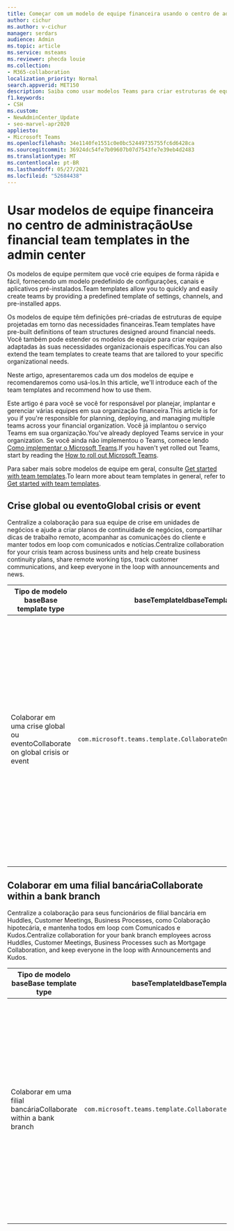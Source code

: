 ```yaml
---
title: Começar com um modelo de equipe financeira usando o centro de administração
author: cichur
ms.author: v-cichur
manager: serdars
audience: Admin
ms.topic: article
ms.service: msteams
ms.reviewer: phecda louie
ms.collection:
- M365-collaboration
localization_priority: Normal
search.appverid: MET150
description: Saiba como usar modelos Teams para criar estruturas de equipe projetadas para necessidades financeiras, fornecendo configurações, canais e aplicativos pré-instalados predefinidos usando o centro de administração.
f1.keywords:
- CSH
ms.custom:
- NewAdminCenter_Update
- seo-marvel-apr2020
appliesto:
- Microsoft Teams
ms.openlocfilehash: 34e1140fe1551c0e0bc52449735755fc6d6428ca
ms.sourcegitcommit: 36924dc54fe7b09607b07d7543fe7e39eb4d2483
ms.translationtype: MT
ms.contentlocale: pt-BR
ms.lasthandoff: 05/27/2021
ms.locfileid: "52684438"
---
```

# <a name="use-financial-team-templates-in-the-admin-center"></a><span data-ttu-id="39330-103">Usar modelos de equipe financeira no centro de administração</span><span class="sxs-lookup"><span data-stu-id="39330-103">Use financial team templates in the admin center</span></span>

<span data-ttu-id="39330-104">Os modelos de equipe permitem que você crie equipes de forma rápida e fácil, fornecendo um modelo predefinido de configurações, canais e aplicativos pré-instalados.</span><span class="sxs-lookup"><span data-stu-id="39330-104">Team templates allow you to quickly and easily create teams by providing a predefined template of settings, channels, and pre-installed apps.</span></span>

<span data-ttu-id="39330-105">Os modelos de equipe têm definições pré-criadas de estruturas de equipe projetadas em torno das necessidades financeiras.</span><span class="sxs-lookup"><span data-stu-id="39330-105">Team templates have pre-built definitions of team structures designed around financial needs.</span></span> <span data-ttu-id="39330-106">Você também pode estender os modelos de equipe para criar equipes adaptadas às suas necessidades organizacionais específicas.</span><span class="sxs-lookup"><span data-stu-id="39330-106">You can also extend the team templates to create teams that are tailored to your specific organizational needs.</span></span>

<span data-ttu-id="39330-107">Neste artigo, apresentaremos cada um dos modelos de equipe e recomendaremos como usá-los.</span><span class="sxs-lookup"><span data-stu-id="39330-107">In this article, we'll introduce each of the team templates and recommend how to use them.</span></span>

<span data-ttu-id="39330-108">Este artigo é para você se você for responsável por planejar, implantar e gerenciar várias equipes em sua organização financeira.</span><span class="sxs-lookup"><span data-stu-id="39330-108">This article is for you if you're responsible for planning, deploying, and managing multiple teams across your financial organization.</span></span> <span data-ttu-id="39330-109">Você já implantou o serviço Teams em sua organização.</span><span class="sxs-lookup"><span data-stu-id="39330-109">You've already deployed Teams service in your organization.</span></span> <span data-ttu-id="39330-110">Se você ainda não implementou o Teams, comece lendo [Como implementar o Microsoft Teams](./deploy-overview.md).</span><span class="sxs-lookup"><span data-stu-id="39330-110">If you haven't yet rolled out Teams, start by reading the [How to roll out Microsoft Teams](./deploy-overview.md).</span></span>

<span data-ttu-id="39330-111">Para saber mais sobre modelos de equipe em geral, consulte [Get started with team templates](get-started-with-teams-templates-in-the-admin-console.md).</span><span class="sxs-lookup"><span data-stu-id="39330-111">To learn more about team templates in general, refer to [Get started with team templates](get-started-with-teams-templates-in-the-admin-console.md).</span></span>

## <a name="global-crisis-or-event"></a><span data-ttu-id="39330-112">Crise global ou evento</span><span class="sxs-lookup"><span data-stu-id="39330-112">Global crisis or event</span></span>

<span data-ttu-id="39330-113">Centralize a colaboração para sua equipe de crise em unidades de negócios e ajude a criar planos de continuidade de negócios, compartilhar dicas de trabalho remoto, acompanhar as comunicações do cliente e manter todos em loop com comunicados e notícias.</span><span class="sxs-lookup"><span data-stu-id="39330-113">Centralize collaboration for your crisis team across business units and help create business continuity plans, share remote working tips, track customer communications, and keep everyone in the loop with announcements and news.</span></span>

| <span data-ttu-id="39330-114">Tipo de modelo base</span><span class="sxs-lookup"><span data-stu-id="39330-114">Base template type</span></span>|<span data-ttu-id="39330-115">baseTemplateId</span><span class="sxs-lookup"><span data-stu-id="39330-115">baseTemplateId</span></span> | <span data-ttu-id="39330-116">Propriedades que vêm com este modelo base</span><span class="sxs-lookup"><span data-stu-id="39330-116">Properties that come with this base template</span></span> |
| ------------------|-- |----------------------------------------------------- |
| <span data-ttu-id="39330-117">Colaborar em uma crise global ou evento</span><span class="sxs-lookup"><span data-stu-id="39330-117">Collaborate on global crisis or event</span></span>|`com.microsoft.teams.template.CollaborateOnAGlobalCrisisOrEvent` |<span data-ttu-id="39330-118">Canais:</span><span class="sxs-lookup"><span data-stu-id="39330-118">Channels:</span></span> <ul><li><span data-ttu-id="39330-119">Geral</span><span class="sxs-lookup"><span data-stu-id="39330-119">General</span></span><li><span data-ttu-id="39330-120">Comunicados</span><span class="sxs-lookup"><span data-stu-id="39330-120">Announcements</span></span></li><li><span data-ttu-id="39330-121">Notícias do mundo</span><span class="sxs-lookup"><span data-stu-id="39330-121">World news</span></span></li><li><span data-ttu-id="39330-122">Continuidade de negócios</span><span class="sxs-lookup"><span data-stu-id="39330-122">Business continuity</span></span></li><li><span data-ttu-id="39330-123">Trabalho remoto</span><span class="sxs-lookup"><span data-stu-id="39330-123">Remote working</span></span></li><li><span data-ttu-id="39330-124">Comunicados internos</span><span class="sxs-lookup"><span data-stu-id="39330-124">Internal comms</span></span></li><li><span data-ttu-id="39330-125">Comunicados externos</span><span class="sxs-lookup"><span data-stu-id="39330-125">External comms</span></span></li><li><span data-ttu-id="39330-126">Solicitação de aprovações</span><span class="sxs-lookup"><span data-stu-id="39330-126">Approvals request</span></span></li><li><span data-ttu-id="39330-127">Reclamações de clientes</span><span class="sxs-lookup"><span data-stu-id="39330-127">Customer complaints</span></span></li><li><span data-ttu-id="39330-128">Kudos</span><span class="sxs-lookup"><span data-stu-id="39330-128">Kudos</span></span></li><li><span data-ttu-id="39330-129">Atualização executiva</span><span class="sxs-lookup"><span data-stu-id="39330-129">Executive update</span></span></li></ul><span data-ttu-id="39330-130">Apps:</span><span class="sxs-lookup"><span data-stu-id="39330-130">Apps:</span></span> <ul><li><span data-ttu-id="39330-131">Elogio</span><span class="sxs-lookup"><span data-stu-id="39330-131">Praise</span></span></li><li><span data-ttu-id="39330-132">Wiki</span><span class="sxs-lookup"><span data-stu-id="39330-132">Wiki</span></span></li><li><span data-ttu-id="39330-133">Site</span><span class="sxs-lookup"><span data-stu-id="39330-133">Website</span></span></li><li><span data-ttu-id="39330-134">Planner</span><span class="sxs-lookup"><span data-stu-id="39330-134">Planner</span></span></li></ul>|
||||

## <a name="collaborate-within-a-bank-branch"></a><span data-ttu-id="39330-135">Colaborar em uma filial bancária</span><span class="sxs-lookup"><span data-stu-id="39330-135">Collaborate within a bank branch</span></span>

<span data-ttu-id="39330-136">Centralize a colaboração para seus funcionários de filial bancária em Huddles, Customer Meetings, Business Processes, como Colaboração hipotecária, e mantenha todos em loop com Comunicados e Kudos.</span><span class="sxs-lookup"><span data-stu-id="39330-136">Centralize collaboration for your bank branch employees across Huddles, Customer Meetings, Business Processes such as Mortgage Collaboration, and keep everyone in the loop with Announcements and Kudos.</span></span>

| <span data-ttu-id="39330-137">Tipo de modelo base</span><span class="sxs-lookup"><span data-stu-id="39330-137">Base template type</span></span> |<span data-ttu-id="39330-138">baseTemplateId</span><span class="sxs-lookup"><span data-stu-id="39330-138">baseTemplateId</span></span>| <span data-ttu-id="39330-139">Propriedades que vêm com este modelo base</span><span class="sxs-lookup"><span data-stu-id="39330-139">Properties that come with this base template</span></span> |
| ------------------ |--|----------------------------------------------------- |
|<span data-ttu-id="39330-140">Colaborar em uma filial bancária</span><span class="sxs-lookup"><span data-stu-id="39330-140">Collaborate within a bank branch</span></span>|`com.microsoft.teams.template.CollaborateWithinABankBranch` |<span data-ttu-id="39330-141">Canais:</span><span class="sxs-lookup"><span data-stu-id="39330-141">Channels:</span></span> <ul><li><span data-ttu-id="39330-142">Geral</span><span class="sxs-lookup"><span data-stu-id="39330-142">General</span></span><li><span data-ttu-id="39330-143">Comunicados</span><span class="sxs-lookup"><span data-stu-id="39330-143">Announcements</span></span></li><li><span data-ttu-id="39330-144">Insuidades</span><span class="sxs-lookup"><span data-stu-id="39330-144">Huddles</span></span></li><li><span data-ttu-id="39330-145">Reuniões do cliente</span><span class="sxs-lookup"><span data-stu-id="39330-145">Customer meetings</span></span></li><li><span data-ttu-id="39330-146">Solicitação de Aprovações</span><span class="sxs-lookup"><span data-stu-id="39330-146">Approvals Request</span></span></li><li><span data-ttu-id="39330-147">Coaching</span><span class="sxs-lookup"><span data-stu-id="39330-147">Coaching</span></span></li><li><span data-ttu-id="39330-148">Desenvolvimento de habilidades</span><span class="sxs-lookup"><span data-stu-id="39330-148">Skills development</span></span></li><li><span data-ttu-id="39330-149">Processamento de empréstimos</span><span class="sxs-lookup"><span data-stu-id="39330-149">Loan processing</span></span></li><li><span data-ttu-id="39330-150">Reclamações de clientes</span><span class="sxs-lookup"><span data-stu-id="39330-150">Customer complaints</span></span></li><li><span data-ttu-id="39330-151">Kudos</span><span class="sxs-lookup"><span data-stu-id="39330-151">Kudos</span></span></li><li><span data-ttu-id="39330-152">Material divertido</span><span class="sxs-lookup"><span data-stu-id="39330-152">Fun stuff</span></span></li><li><span data-ttu-id="39330-153">Conformidade</span><span class="sxs-lookup"><span data-stu-id="39330-153">Compliance</span></span></li></ul><span data-ttu-id="39330-154">Apps:</span><span class="sxs-lookup"><span data-stu-id="39330-154">Apps:</span></span><ul><li><span data-ttu-id="39330-155">Elogio</span><span class="sxs-lookup"><span data-stu-id="39330-155">Praise</span></span></li></ul>|
||||